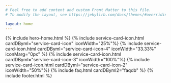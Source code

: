 ```yaml
---
# Feel free to add content and custom Front Matter to this file.
# To modify the layout, see https://jekyllrb.com/docs/themes/#overriding-theme-defaults

layout: home
---
```


{% include hero-home.html %}
{% include service-card-icon.html cardDByml="service-card-icon" iconWidth="25%"%}
{% include service-card-icon.html cardDByml="service-card-icon-4" iconWidth="33.33%" iconMarg="0px" %}
{% include service-card-icon.html cardDByml="service-card-icon-3" iconWidth="100%"%}
{% include service-card-icon.html cardDByml="service-card-icon-2" iconWidth="50%"%}
{% include faq.html cardDByml2="faqdb" %}
{% include footer.html %}
